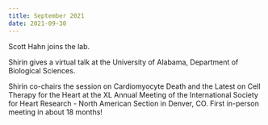 ```yaml
---
title: September 2021
date: 2021-09-30
---
```


Scott Hahn joins the lab. 

Shirin gives a virtual talk at the University of Alabama, Department of Biological Sciences. 

Shirin co-chairs the session on Cardiomyocyte Death and the Latest on Cell Therapy for the Heart at the XL Annual Meeting of the International Society for Heart Research - North American Section in Denver, CO. First in-person meeting in about 18 months!

<!--more-->
